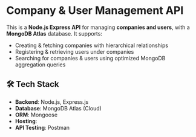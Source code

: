 # Company & User Management API

This is a **Node.js Express API** for managing **companies and users**, with a **MongoDB Atlas** database. It supports:
- Creating & fetching companies with hierarchical relationships
- Registering & retrieving users under companies
- Searching for companies & users using optimized MongoDB aggregation queries


## 🛠 **Tech Stack**
- **Backend**: Node.js, Express.js
- **Database**: MongoDB Atlas (Cloud)
- **ORM**: Mongoose
- **Hosting**: 
- **API Testing**: Postman


